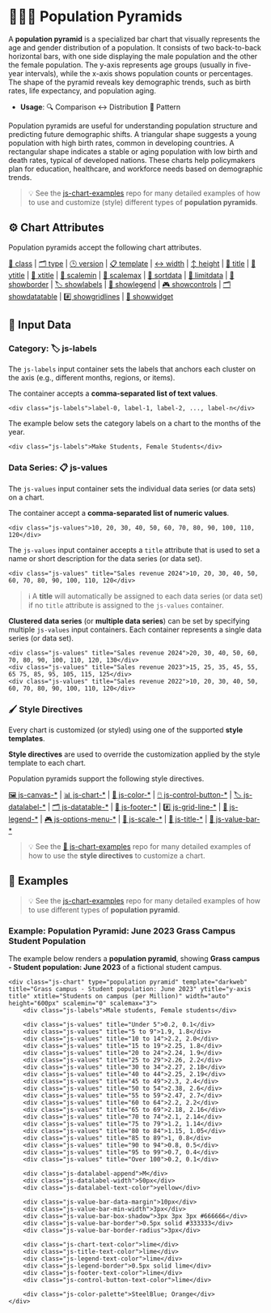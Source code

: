 # 🧑‍🤝‍🧑 Population Pyramids

A **population pyramid** is a specialized bar chart that visually represents the age and gender distribution of a population. It consists of two back-to-back horizontal bars, with one side displaying the male population and the other the female population. The y-axis represents age groups (usually in five-year intervals), while the x-axis shows population counts or percentages. The shape of the pyramid reveals key demographic trends, such as birth rates, life expectancy, and population aging.

 - **Usage**: 🔍 Comparison ↔️ Distribution 🧵 Pattern

Population pyramids are useful for understanding population structure and predicting future demographic shifts. A triangular shape suggests a young population with high birth rates, common in developing countries. A rectangular shape indicates a stable or aging population with low birth and death rates, typical of developed nations. These charts help policymakers plan for education, healthcare, and workforce needs based on demographic trends.

> 💡 See the [js-chart-examples](https://github.com/wrathtafarian/js-chart-examples/charts/population%20pyramids.md) repo for many detailed examples of how to use and customize (style) different types of **population pyramids**.

## ⚙️ Chart Attributes

Population pyramids accept the following chart attributes.

[🧱 class](../Chart%20Attributes.md#-class)
 | [🗂️ type](../Chart%20Attributes.md#-type)
 | [🕒 version](../Chart%20Attributes.md#-version)
 | [📋 template](../Chart%20Attributes.md#-template)
 | [↔️ width](../Chart%20Attributes.md#-width)
 | [↕️ height](../Chart%20Attributes.md#-height)
 | [📄 title](../Chart%20Attributes.md#-title)
 | [📄 ytitle](../Chart%20Attributes.md#-ytitle)
 | [📄 xtitle](../Chart%20Attributes.md#-xtitle)
 | [📏 scalemin](../Chart%20Attributes.md#-scalemin)
 | [📏 scalemax](../Chart%20Attributes.md#-scalemax)
 | [🔽 sortdata](../Chart%20Attributes.md#-sortdata)
 | [🚫 limitdata](../Chart%20Attributes.md#-limitdata)
 | [🔲 showborder](../Chart%20Attributes.md#-showborder)
 | [🏷️ showlabels](../Chart%20Attributes.md#-showlabels)
 | [📘 showlegend](../Chart%20Attributes.md#-showlegend)
 | [🎮 showcontrols](../Chart%20Attributes.md#-showcontrols)
 | [🗂️ showdatatable](../Chart%20Attributes.md#-showdatatable)
 | [#️⃣ showgridlines](../Chart%20Attributes.md#-showgridlines)
 | [📲 showwidget](../Chart%20Attributes.md#-showwidget)

## 🧱 Input Data

### Category: 🏷️ js-labels

The `js-labels` input container sets the labels that anchors each cluster on the axis (e.g., different months, regions, or items).

The container accepts a **comma-separated list of text values**.

```
<div class="js-labels">label-0, label-1, label-2, ..., label-n</div>
```

The example below sets the category labels on a chart to the months of the year.

```
<div class="js-labels">Make Students, Female Students</div>
```

### Data Series: 📋 js-values

The `js-values` input container sets the individual data series (or data sets) on a chart.

The container accept a **comma-separated list of numeric values**.

```
<div class="js-values">10, 20, 30, 40, 50, 60, 70, 80, 90, 100, 110, 120</div>
```

The `js-values` input container accepts a `title` attribute that is used to set a name or short description for the data series (or data set).

```
<div class="js-values" title="Sales revenue 2024">10, 20, 30, 40, 50, 60, 70, 80, 90, 100, 110, 120</div>
```

> ℹ️ A **title** will automatically be assigned to each data series (or data set) if no `title` attribute is assigned to the `js-values` container.

**Clustered data series** (or **multiple data series**) can be set by specifying multiple `js-values` input containers. Each container represents a single data series (or data set).

```
<div class="js-values" title="Sales revenue 2024">20, 30, 40, 50, 60, 70, 80, 90, 100, 110, 120, 130</div>
<div class="js-values" title="Sales revenue 2023">15, 25, 35, 45, 55, 65 75, 85, 95, 105, 115, 125</div>
<div class="js-values" title="Sales revenue 2022">10, 20, 30, 40, 50, 60, 70, 80, 90, 100, 110, 120</div>
```

### 🖌️ Style Directives

Every chart is customized (or styled) using one of the supported **style templates**.

**Style directives** are used to override the customization applied by the style template to each chart.

Population pyramids support the following style directives.

[🖼️ js-canvas-*](../directives/Style%20Directive%20Canvas.md)
 | [📊 js-chart-*](../directives/Style%20Directive%20Chart.md)
 | [🎨 js-color-*](../directives/Style%20Directive%20Color.md)
 | [🖱️ js-control-button-*](../directives/Style%20Directive%20Control%20Buttons.md)
 | [🏷️ js-datalabel-*](../directives/Style%20Directive%20Data%20Label.md)
 | [🗂️ js-datatable-*](../directives/Style%20Directive%20Data%20Table.md)
 | [🦶 js-footer-*](../directives/Style%20Directive%20Footer.md)
 | #[️⃣ js-grid-line-*](../directives/Style%20Directive%20Grid%20Line.md)
 | [📘 js-legend-*](../directives/Style%20Directive%20Legend.md)
 | [🎮 js-options-menu-*](../directives/Style%20Directive%20Options%20Menu.md)
 | [📏 js-scale-*](../directives/Style%20Directive%20Scale.md)
 | [📄 js-title-*](../directives/Style%20Directive%20Title.md)
 | [🧱 js-value-bar-*](../directives/Style%20Directive%20Value%20Bar.md)

> 💡 See the [👀 js-chart-examples](https://github.com/wrathtafarian/js-chart-examples) repo for many detailed examples of how to use the **style directives** to customize a chart.

## 👀 Examples

> 💡 See the [js-chart-examples](https://github.com/wrathtafarian/js-chart-examples/charts/population%20pyramid.md) repo for many detailed examples of how to use different types of **population pyramid**.

### Example: Population Pyramid: June 2023 Grass Campus Student Population

The example below renders a **population pyramid**, showing **Grass campus - Student population: June 2023** of a fictional student campus.

```
<div class="js-chart" type="population pyramid" template="darkweb" title="Grass campus - Student population: June 2023" ytitle="y-axis title" xtitle="Students on campus (per Million)" width="auto" height="600px" scalemin="0" scalemax="3">
    <div class="js-labels">Male students, Female students</div>

    <div class="js-values" title="Under 5">0.2, 0.1</div>
    <div class="js-values" title="5 to 9">1.9, 1.8</div>
    <div class="js-values" title="10 to 14">2.2, 2.0</div>
    <div class="js-values" title="15 to 19">2.25, 1.8</div>
    <div class="js-values" title="20 to 24">2.24, 1.9</div>
    <div class="js-values" title="25 to 29">2.26, 2.2</div>
    <div class="js-values" title="30 to 34">2.27, 2.18</div>
    <div class="js-values" title="40 to 44">2.25, 2.19</div>
    <div class="js-values" title="45 to 49">2.3, 2.4</div>
    <div class="js-values" title="50 to 54">2.38, 2.6</div>
    <div class="js-values" title="55 to 59">2.47, 2.7</div>
    <div class="js-values" title="60 to 64">2.2, 2.2</div>
    <div class="js-values" title="65 to 69">2.18, 2.16</div>
    <div class="js-values" title="70 to 74">2.1, 2.14</div>
    <div class="js-values" title="75 to 79">1.2, 1.14</div>
    <div class="js-values" title="80 to 84">1.15, 1.05</div>
    <div class="js-values" title="85 to 89">1, 0.8</div>
    <div class="js-values" title="90 to 94">0.8, 0.5</div>
    <div class="js-values" title="95 to 99">0.7, 0.4</div>
    <div class="js-values" title="Over 100">0.2, 0.1</div>

    <div class="js-datalabel-append">M</div>
    <div class="js-datalabel-width">50px</div>
    <div class="js-datalabel-text-color">yellow</div>

    <div class="js-value-bar-data-margin">10px</div>
    <div class="js-value-bar-min-width">3px</div>
    <div class="js-value-bar-box-shadow">3px 3px 3px #666666</div>
    <div class="js-value-bar-border">0.5px solid #333333</div>
    <div class="js-value-bar-border-radius">3px</div>

    <div class="js-chart-text-color">lime</div>
    <div class="js-title-text-color">lime</div>
    <div class="js-legend-text-color">lime</div>
    <div class="js-legend-border">0.5px solid lime</div>
    <div class="js-footer-text-color">lime</div>
    <div class="js-control-button-text-color">lime</div>

    <div class="js-color-palette">SteelBlue; Orange</div>
</div>
```